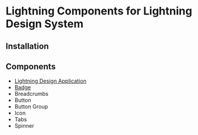 # Lightning Components for Lightning Design System

## Installation

## Components
- [Lightning Design Application](documentation/lightningDesignApplication.md)
- [Badge](documentation/breadcrumbs.md)
- Breadcrumbs
- Button
- Button Group
- Icon
- Tabs
- Spinner
